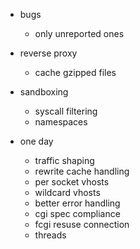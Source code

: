 
* bugs
  * only unreported ones

* reverse proxy
  * cache gzipped files

* sandboxing
  * syscall filtering
  * namespaces

* one day
  * traffic shaping
  * rewrite cache handling
  * per socket vhosts
  * wildcard vhosts
  * better error handling
  * cgi spec compliance
  * fcgi resuse connection
  * threads

